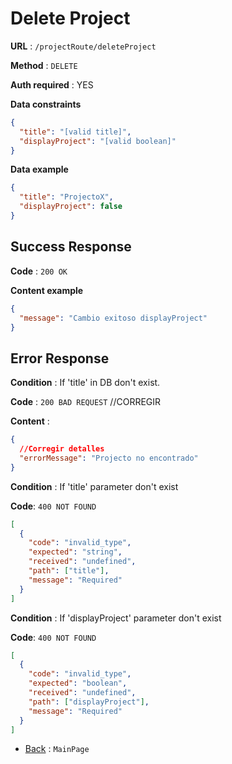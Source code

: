 # Delete Project

**URL** : `/projectRoute/deleteProject`

**Method** : `DELETE`

**Auth required** : YES

**Data constraints**

```json
{
  "title": "[valid title]",
  "displayProject": "[valid boolean]"
}
```

**Data example**

```json
{
  "title": "ProjectoX",
  "displayProject": false
}
```

## Success Response

**Code** : `200 OK`

**Content example**

```json
{
  "message": "Cambio exitoso displayProject"
}
```

## Error Response

**Condition** : If 'title' in DB don't exist.

**Code** : `200 BAD REQUEST` //CORREGIR

**Content** :

```json
{
  //Corregir detalles
  "errorMessage": "Projecto no encontrado"
}
```

**Condition** : If 'title' parameter don't exist

**Code**: `400 NOT FOUND`

```json
[
  {
    "code": "invalid_type",
    "expected": "string",
    "received": "undefined",
    "path": ["title"],
    "message": "Required"
  }
]
```

**Condition** : If 'displayProject' parameter don't exist

**Code**: `400 NOT FOUND`

```json
[
  {
    "code": "invalid_type",
    "expected": "boolean",
    "received": "undefined",
    "path": ["displayProject"],
    "message": "Required"
  }
]
```

- [Back](../../readme.md) : `MainPage`
